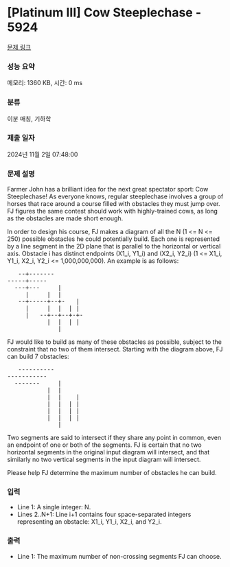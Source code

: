 # [Platinum III] Cow Steeplechase - 5924 

[문제 링크](https://www.acmicpc.net/problem/5924) 

### 성능 요약

메모리: 1360 KB, 시간: 0 ms

### 분류

이분 매칭, 기하학

### 제출 일자

2024년 11월 2일 07:48:00

### 문제 설명

<p>Farmer John has a brilliant idea for the next great spectator sport: Cow Steeplechase! As everyone knows, regular steeplechase involves a group of horses that race around a course filled with obstacles they must jump over. FJ figures the same contest should work with highly-trained cows, as long as the obstacles are made short enough.</p>

<p>In order to design his course, FJ makes a diagram of all the N (1 <= N <= 250) possible obstacles he could potentially build. Each one is represented by a line segment in the 2D plane that is parallel to the horizontal or vertical axis. Obstacle i has distinct endpoints (X1_i, Y1_i) and (X2_i, Y2_i) (1 <= X1_i, Y1_i, X2_i, Y2_i <= 1,000,000,000). An example is as follows:</p>

<pre>   --+-------   
-----+-----
  ---+---     |
     |     |  |
   --+-----+--+-   |
     |     |  |  | |
     |   --+--+--+-+-
           |  |  | |
              |
</pre>

<p>FJ would like to build as many of these obstacles as possible, subject to the constraint that no two of them intersect. Starting with the diagram above, FJ can build 7 obstacles:</p>

<pre>   ----------   
-----------
  -------     |
           |  |
           |  |    |
           |  |  | |
           |  |  | |
           |  |  | |
              |
</pre>


<p>Two segments are said to intersect if they share any point in common, even an endpoint of one or both of the segments. FJ is certain that no two horizontal segments in the original input diagram will intersect, and that similarly no two vertical segments in the input diagram will intersect.</p>

<p>Please help FJ determine the maximum number of obstacles he can build.</p>

### 입력 

 <ul>
	<li>Line 1: A single integer: N.</li>
	<li>Lines 2..N+1: Line i+1 contains four space-separated integers representing an obstacle: X1_i, Y1_i, X2_i, and Y2_i.</li>
</ul>

### 출력 

 <ul>
	<li>Line 1: The maximum number of non-crossing segments FJ can choose.</li>
</ul>

